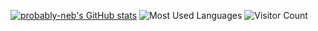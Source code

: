 [![probably-neb's GitHub stats](https://github-readme-stats.vercel.app/api?username=probably-neb&theme=great-gatsby&show_icons=true)](https://github.com/probably-neb/github-readme-stats&theme=great-gatsby&show_icons=true)
![Most Used Languages](https://github-readme-stats.vercel.app/api/top-langs/?username=probably-neb&theme=great-gatsby&exclude_repo=nebsite)
![Visitor Count](https://profile-counter.glitch.me/probably-neb/count.svg)
